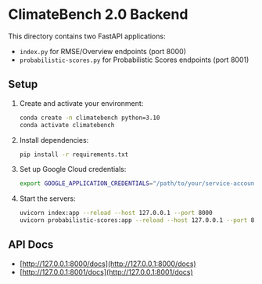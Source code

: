 # ClimateBench 2.0 Backend

This directory contains two FastAPI applications:
- `index.py` for RMSE/Overview endpoints (port 8000)
- `probabilistic-scores.py` for Probabilistic Scores endpoints (port 8001)

## Setup

1. Create and activate your environment:
   ```bash
   conda create -n climatebench python=3.10
   conda activate climatebench
   ```

2. Install dependencies:
   ```bash
   pip install -r requirements.txt
   ```

3. Set up Google Cloud credentials:
   ```bash
   export GOOGLE_APPLICATION_CREDENTIALS="/path/to/your/service-account-key.json"
   ```

4. Start the servers:
   ```bash
   uvicorn index:app --reload --host 127.0.0.1 --port 8000
   uvicorn probabilistic-scores:app --reload --host 127.0.0.1 --port 8001
   ```

## API Docs

- [http://127.0.0.1:8000/docs](http://127.0.0.1:8000/docs)
- [http://127.0.0.1:8001/docs](http://127.0.0.1:8001/docs) 